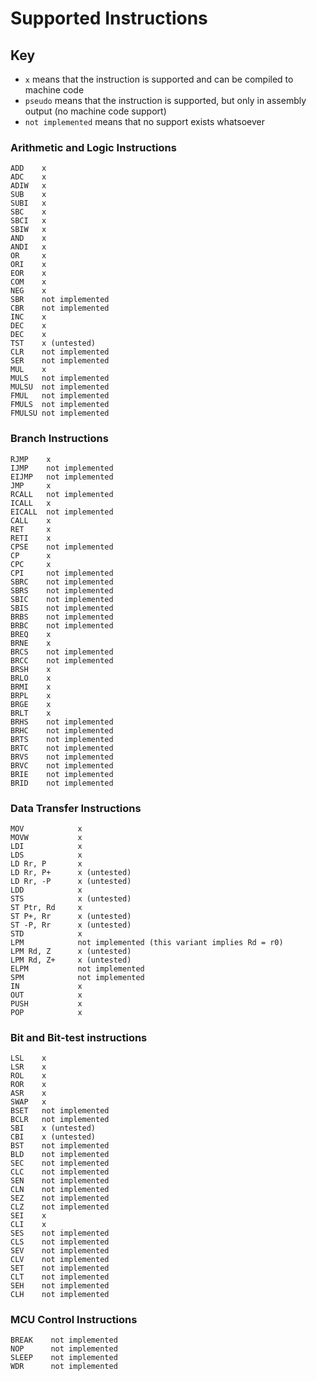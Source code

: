 # Supported Instructions

## Key
* `x` means that the instruction is supported and can be compiled to machine code
* `pseudo` means that the instruction is supported, but only in assembly output (no machine code support)
* `not implemented` means that no support exists whatsoever


### Arithmetic and Logic Instructions
```
ADD    x
ADC    x
ADIW   x
SUB    x
SUBI   x
SBC    x
SBCI   x
SBIW   x
AND    x
ANDI   x
OR     x
ORI    x
EOR    x
COM    x
NEG    x
SBR    not implemented
CBR    not implemented
INC    x
DEC    x
DEC    x
TST    x (untested)
CLR    not implemented
SER    not implemented
MUL    x
MULS   not implemented
MULSU  not implemented
FMUL   not implemented
FMULS  not implemented
FMULSU not implemented
```

### Branch Instructions
```
RJMP    x
IJMP    not implemented
EIJMP   not implemented
JMP     x
RCALL   not implemented
ICALL   x
EICALL  not implemented
CALL    x
RET     x
RETI    x
CPSE    not implemented
CP      x
CPC     x
CPI     not implemented
SBRC    not implemented
SBRS    not implemented
SBIC    not implemented
SBIS    not implemented
BRBS    not implemented
BRBC    not implemented
BREQ    x
BRNE    x
BRCS    not implemented
BRCC    not implemented
BRSH    x
BRLO    x
BRMI    x
BRPL    x
BRGE    x
BRLT    x
BRHS    not implemented
BRHC    not implemented
BRTS    not implemented
BRTC    not implemented
BRVS    not implemented
BRVC    not implemented
BRIE    not implemented
BRID    not implemented
```

### Data Transfer Instructions
```
MOV            x
MOVW           x
LDI            x
LDS            x
LD Rr, P       x
LD Rr, P+      x (untested)
LD Rr, -P      x (untested)
LDD            x
STS            x (untested)
ST Ptr, Rd     x
ST P+, Rr      x (untested)
ST -P, Rr      x (untested)
STD            x
LPM            not implemented (this variant implies Rd = r0)
LPM Rd, Z      x (untested)
LPM Rd, Z+     x (untested)
ELPM           not implemented
SPM            not implemented
IN             x
OUT            x
PUSH           x
POP            x
```

### Bit and Bit-test instructions
```
LSL    x
LSR    x
ROL    x
ROR    x
ASR    x
SWAP   x
BSET   not implemented
BCLR   not implemented
SBI    x (untested)
CBI    x (untested)
BST    not implemented
BLD    not implemented
SEC    not implemented
CLC    not implemented
SEN    not implemented
CLN    not implemented
SEZ    not implemented
CLZ    not implemented
SEI    x
CLI    x
SES    not implemented
CLS    not implemented
SEV    not implemented
CLV    not implemented
SET    not implemented
CLT    not implemented
SEH    not implemented
CLH    not implemented
```

### MCU Control Instructions
```
BREAK    not implemented
NOP      not implemented
SLEEP    not implemented
WDR      not implemented
```
